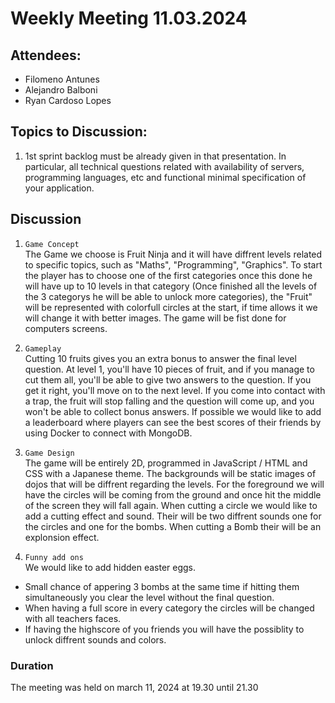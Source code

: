 # Weekly Meeting 11.03.2024

## Attendees:
- Filomeno Antunes
- Alejandro Balboni
- Ryan Cardoso Lopes

## Topics to Discussion:
1.  1st sprint backlog must be already given in that presentation. In particular, all technical questions related with availability of servers, programming languages, etc and functional minimal specification of your application.

## Discussion
1. `Game Concept`\
The Game we choose is Fruit Ninja and it will have diffrent levels related to specific  topics, such as "Maths", "Programming", "Graphics". To start the player has to choose one of the first categories once this done he will have up to 10 levels in that category (Once finished all the levels of the 3 categorys he will be able to unlock more categories), the "Fruit" will be represented with colorfull circles at the start, if time allows it we will change it with better images. The game will be fist done for computers screens.

2. `Gameplay`\
Cutting 10 fruits gives you an extra bonus to answer the final level question. At level 1, you'll have 10 pieces of fruit, and if you manage to cut them all, you'll be able to give two answers to the question. If you get it right, you'll move on to the next level. If you come into contact with a trap, the fruit will stop falling and the question will come up, and you won't be able to collect bonus answers.
If possible we would like to add a leaderboard where players can see the best scores of their friends by using Docker to connect with MongoDB.

3. `Game Design`\
 The game will be entirely 2D, programmed in JavaScript / HTML and CSS with a Japanese theme. The backgrounds will be static images of dojos that will be diffrent regarding the levels. For the foreground we will have the circles will be coming from the ground and once hit the middle of the screen they will fall again. When cutting a circle we would like to add a cutting effect and sound. Their will be two diffrent sounds one for the circles and one for the bombs. When cutting a Bomb their will be an explonsion effect. 

 4. `Funny add ons`\
 We would like to add hidden easter eggs. 
 - Small chance of appering 3 bombs at the same time if hitting them simultaneously you clear the level without the final question.
 - When having a full score in every category the circles will be changed with all teachers faces.
 - If having the highscore of you friends you will have the possiblity to unlock diffrent sounds and colors.


### Duration
The meeting was held on march 11, 2024 at 19.30 until 21.30